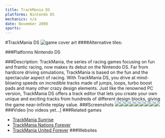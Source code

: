 ```yaml
---
title: TrackMania DS
platforms: Nintendo DS
mechanics: n/a
date: November 2008
sports: 
---
```

#TrackMania DS
![game cover art](//images.igdb.com/igdb/image/upload/t_cover_big/ehzwp2puma71h9ir3bay.jpg "Logo Title Text 1")
####Alternative tiles:

###Platforms
Nintendo DS

###Description:
TrackMania, the series of racing games focusing on fun and frantic racing, now makes its debut on the Nintendo DS. Far from hardcore driving simulations, TrackMania is based on the fun and the spectacular aspect of racing. With TrackMania DS, you drive at mind-blowing speeds on incredible tracks made of jumps, loops, turbo boost pads and many other crazy design elements. Just like the renowned PC version, TrackMania DS offers a track editor that lets you create your own unique and exciting tracks from hundreds of different design blocks, giving the game near-infinite replay value.
###Screenshots
<a target="_blank" rel="noopener noreferrer" href="//images.igdb.com/igdb/image/upload/t_cover_big/i3hrgb28fqfxfyykobos.jpg"><img src="//images.igdb.com/igdb/image/upload/t_thumb/i3hrgb28fqfxfyykobos.jpg"/></a><a target="_blank" rel="noopener noreferrer" href="//images.igdb.com/igdb/image/upload/t_cover_big/tjcqrx3c1ndi6b4euw4z.jpg"><img src="//images.igdb.com/igdb/image/upload/t_thumb/tjcqrx3c1ndi6b4euw4z.jpg"/></a><a target="_blank" rel="noopener noreferrer" href="//images.igdb.com/igdb/image/upload/t_cover_big/sgv8gneznjycqckbi26y.jpg"><img src="//images.igdb.com/igdb/image/upload/t_thumb/sgv8gneznjycqckbi26y.jpg"/></a><a target="_blank" rel="noopener noreferrer" href="//images.igdb.com/igdb/image/upload/t_cover_big/dgbpsmgm81fiyqdl2dsh.jpg"><img src="//images.igdb.com/igdb/image/upload/t_thumb/dgbpsmgm81fiyqdl2dsh.jpg"/></a><a target="_blank" rel="noopener noreferrer" href="//images.igdb.com/igdb/image/upload/t_cover_big/seti8dot2pwtitdnjs6t.jpg"><img src="//images.igdb.com/igdb/image/upload/t_thumb/seti8dot2pwtitdnjs6t.jpg"/></a><a target="_blank" rel="noopener noreferrer" href="//images.igdb.com/igdb/image/upload/t_cover_big/dzgj42oyqucnljs1qcr1.jpg"><img src="//images.igdb.com/igdb/image/upload/t_thumb/dzgj42oyqucnljs1qcr1.jpg"/></a><a target="_blank" rel="noopener noreferrer" href="//images.igdb.com/igdb/image/upload/t_cover_big/q12sxvqhi4hitncatvwu.jpg"><img src="//images.igdb.com/igdb/image/upload/t_thumb/q12sxvqhi4hitncatvwu.jpg"/></a><a target="_blank" rel="noopener noreferrer" href="//images.igdb.com/igdb/image/upload/t_cover_big/i8t5kcosc0xw6h1s6inr.jpg"><img src="//images.igdb.com/igdb/image/upload/t_thumb/i8t5kcosc0xw6h1s6inr.jpg"/></a><a target="_blank" rel="noopener noreferrer" href="//images.igdb.com/igdb/image/upload/t_cover_big/uctdxydjfl1psxytu4be.jpg"><img src="//images.igdb.com/igdb/image/upload/t_thumb/uctdxydjfl1psxytu4be.jpg"/></a>
###Video
[no videos yet...]
###Related games
* [TrackMania Sunrise](/games/trackmania-sunrise-22294/)
* [TrackMania Nations Forever](/games/trackmania-nations-forever-15773/)
* [TrackMania United Forever](/games/trackmania-united-forever-2451/)
###Websites


